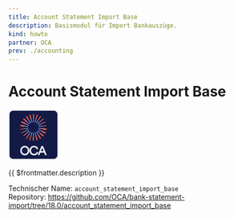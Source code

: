 ```yaml
---
title: Account Statement Import Base
description: Basismodul für Import Bankauszüge.
kind: howto
partner: OCA
prev: ./accounting
---
```

# Account Statement Import Base
![icon_oca_app](attachments/icon_oca_app.png)

{{ $frontmatter.description }}

Technischer Name: `account_statement_import_base`\
Repository: <https://github.com/OCA/bank-statement-import/tree/18.0/account_statement_import_base>

